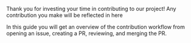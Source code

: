 Thank you for investing your time in contributing to our project! Any contribution you make will be reflected in here

In this guide you will get an overview of the contribution workflow from opening an issue, creating a PR, reviewing, and merging the PR.

